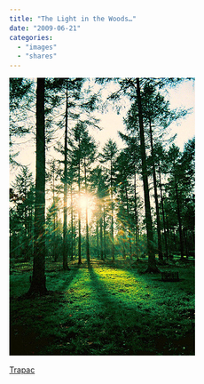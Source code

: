 ```yaml
---
title: "The Light in the Woods…"
date: "2009-06-21"
categories: 
  - "images"
  - "shares"
---
```


![](images/4wnP83SaFozfdydchMTFw6PPo1_400.jpg)

[Trapac](http://flickr.com/photos/teepee1)
